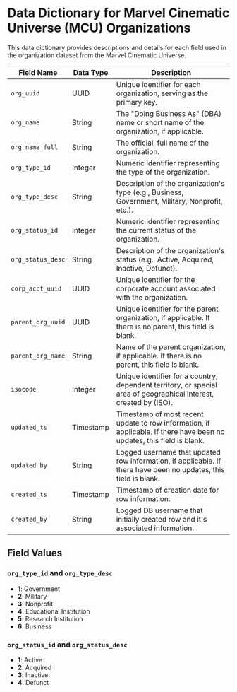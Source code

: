 # Data Dictionary for Marvel Cinematic Universe (MCU) Organizations

This data dictionary provides descriptions and details for each field used in the organization dataset from the Marvel Cinematic Universe.

| Field Name         | Data Type | Description                                                                                           |
|--------------------|-----------|-------------------------------------------------------------------------------------------------------|
| `org_uuid`         | UUID      | Unique identifier for each organization, serving as the primary key.                                  |
| `org_name`         | String    | The "Doing Business As" (DBA) name or short name of the organization, if applicable.                  |
| `org_name_full`    | String    | The official, full name of the organization.                                                          |
| `org_type_id`      | Integer   | Numeric identifier representing the type of the organization.                                         |
| `org_type_desc`    | String    | Description of the organization's type (e.g., Business, Government, Military, Nonprofit, etc.).       |
| `org_status_id`    | Integer   | Numeric identifier representing the current status of the organization.                               |
| `org_status_desc`  | String    | Description of the organization's status (e.g., Active, Acquired, Inactive, Defunct).                 |
| `corp_acct_uuid`   | UUID      | Unique identifier for the corporate account associated with the organization.                         |
| `parent_org_uuid`  | UUID      | Unique identifier for the parent organization, if applicable. If there is no parent, this field is blank. |
| `parent_org_name`  | String    | Name of the parent organization, if applicable. If there is no parent, this field is blank.           |
| `isocode`          | Integer   | Unique identifier for a country, dependent territory, or special area of geographical interest, created by (ISO).        |
| `updated_ts`       | Timestamp | Timestamp of most recent update to row information, if applicable. If there have been no updates, this field is blank.   |
| `updated_by`       | String    | Logged username that updated row information, if applicable. If there have been no updates, this field is blank.         |
| `created_ts`       | Timestamp | Timestamp of creation date for row information.                                                       |
| `created_by`       | String    | Logged DB username that initially created row and it's associated information.                        |

## Field Values

### `org_type_id` and `org_type_desc`
- **1**: Government
- **2**: Military
- **3**: Nonprofit
- **4**: Educational Institution
- **5**: Research Institution
- **6**: Business

### `org_status_id` and `org_status_desc`
- **1**: Active
- **2**: Acquired
- **3**: Inactive
- **4**: Defunct

